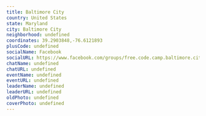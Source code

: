```yaml
---
title: Baltimore City
country: United States
state: Maryland
city: Baltimore City
neighborhood: undefined
coordinates: 39.2903848,-76.6121893
plusCode: undefined
socialName: Facebook
socialURL: https://www.facebook.com/groups/free.code.camp.baltimore.city/
chatName: undefined
chatURL: undefined
eventName: undefined
eventURL: undefined
leaderName: undefined
leaderURL: undefined
oldPhoto: undefined
coverPhoto: undefined
---
```

